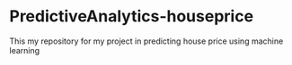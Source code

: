 # PredictiveAnalytics-houseprice
This my repository for my project in predicting house price using machine learning

